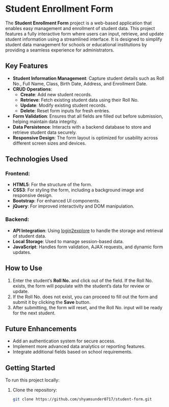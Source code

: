 # **Student Enrollment Form**

The **Student Enrollment Form** project is a web-based application that enables easy management and enrollment of student data. This project features a fully interactive form where users can input, retrieve, and update student information using a streamlined interface. It is designed to simplify student data management for schools or educational institutions by providing a seamless experience for administrators.

## **Key Features**

- **Student Information Management**: Capture student details such as Roll No., Full Name, Class, Birth Date, Address, and Enrollment Date.
- **CRUD Operations**:
  - **Create**: Add new student records.
  - **Retrieve**: Fetch existing student data using their Roll No.
  - **Update**: Modify existing student records.
  - **Delete**: Reset form inputs for fresh entries.
- **Form Validation**: Ensures that all fields are filled out before submission, helping maintain data integrity.
- **Data Persistence**: Interacts with a backend database to store and retrieve student data securely.
- **Responsive Design**: The form layout is optimized for usability across different screen sizes and devices.

## **Technologies Used**

### **Frontend**:
- **HTML5**: For the structure of the form.
- **CSS3**: For styling the form, including a background image and responsive design.
- **Bootstrap**: For enhanced UI components.
- **jQuery**: For improved interactivity and DOM manipulation.

### **Backend**:
- **API Integration**: Using [login2explore](https://login2explore.com) to handle the storage and retrieval of student data.
- **Local Storage**: Used to manage session-based data.
- **JavaScript**: Handles form validation, AJAX requests, and dynamic form updates.

## **How to Use**

1. Enter the student’s **Roll No.** and click out of the field. If the Roll No. exists, the form will populate with the student’s data for review or update.
2. If the Roll No. does not exist, you can proceed to fill out the form and submit it by clicking the **Save** button.
3. After submitting, the form will reset, and the Roll No. input will be ready for the next student.

## **Future Enhancements**

- Add an authentication system for secure access.
- Implement more advanced data analytics or reporting features.
- Integrate additional fields based on school requirements.

## **Getting Started**

To run this project locally:

1. Clone the repository:
   ```bash
   git clone https://github.com/shyamsunder0717/student-form.git
